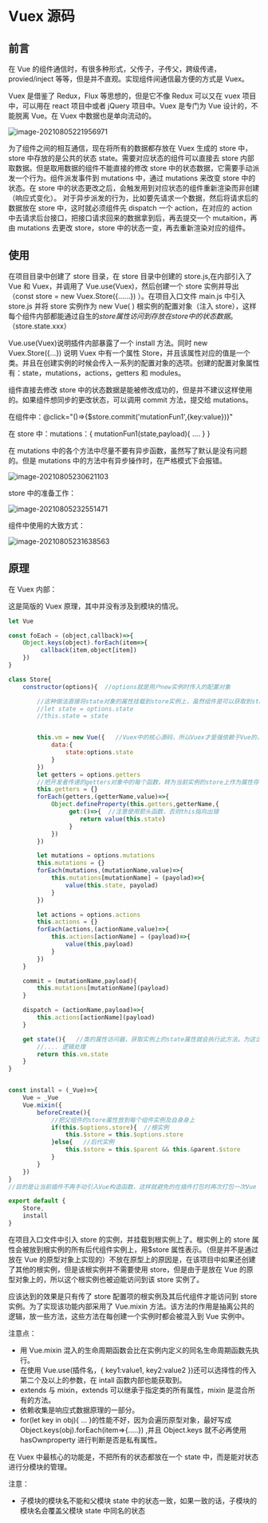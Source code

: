 # Vuex 源码

## 前言

在 Vue 的组件通信时，有很多种形式，父传子，子传父，跨级传递，provied/inject 等等，但是并不直观。实现组件间通信最方便的方式是 Vuex。

Vuex 是借鉴了 Redux，Flux 等思想的，但是它不像 Redux 可以又在 vuex 项目中，可以用在 react 项目中或者 jQuery 项目中。Vuex 是专门为 Vue 设计的，不能脱离 Vue。在 Vuex 中数据也是单向流动的。

![image-20210805221956971](.\typora-user-images\image-20210805221956971.png)

为了组件之间的相互通信，现在将所有的数据都存放在 Vuex 生成的 store 中，store 中存放的是公共的状态 state。需要对应状态的组件可以直接去 store 内部取数据。但是取用数据的组件不能直接的修改 store 中的状态数据，它需要手动派发一个行为。组件派发事件到 mutations 中，通过 mutations 来改变 store 中的状态。在 store 中的状态更改之后，会触发用到对应状态的组件重新渲染而非创建（响应式变化）。 对于异步派发的行为，比如要先请求一个数据，然后将请求后的数据放在 store 中，这时就必须组件先 dispatch 一个 action，在对应的 action 中去请求后台接口，把接口请求回来的数据拿到后，再去提交一个 mutaition，再由 mutations 去更改 store，store 中的状态一变，再去重新渲染对应的组件。

## 使用

在项目目录中创建了 store 目录，在 store 目录中创建的 store.js,在内部引入了 Vue 和 Vuex，并调用了 Vue.use(Vuex)，然后创建一个 store 实例并导出（const store = new Vuex.Store({......}) ）。在项目入口文件 main.js 中引入 store.js 并将 store 实例作为 new Vue( ) 根实例的配置对象（注入 store），这样每个组件内部都能通过自生的$store属性访问到存放在store中的状态数据。（$store.state.xxx）

Vue.use(Vuex)说明插件内部暴露了一个 install 方法。同时 new Vuex.Store({...}) 说明 Vuex 中有一个属性 Store，并且该属性对应的值是一个类。并且在创建实例的时候会传入一系列的配置对象的选项。创建的配置对象属性有：state，mutations，actions，getters 和 modules。

组件直接去修改 store 中的状态数据是能被修改成功的，但是并不建议这样使用的。如果组件想同步的更改状态，可以调用 commit 方法，提交给 mutations。

在组件中：@click="()=>{$store.commit('mutationFun1',{key:value})}"

在 store 中：mutations：{ mutationFun1(state,payload){ .... } }

在 mutations 中的各个方法中尽量不要有异步函数，虽然写了默认是没有问题的。但是 mutations 中的方法中有异步操作时，在严格模式下会报错。

![image-20210805230621103](.\typora-user-images\image-20210805230621103.png)

store 中的准备工作：

![image-20210805232551471](.\typora-user-images\image-20210805232551471.png)

组件中使用的大致方式：

![image-20210805231638563](.\typora-user-images\image-20210805231638563.png)

## 原理

在 Vuex 内部：

这是简版的 Vuex 原理，其中并没有涉及到模块的情况。

```js
let Vue

const foEach = (object,callback)=>{
    Object.keys(object).forEach(item=>{
         callback(item,object[item])
    })
}

class Store{
	constructor(options){  //options就是用户new实例时传入的配置对象

        //这种做法直接将state对象的属性挂载到store实例上，虽然组件是可以获取到state中对应的属性数据了，但是一旦这些属性的属性值发生改变将无法响应视图做出改变。如果想要响应式的更新页面视图，那需要使用Vue的依赖收集。将state中的数据做成响应式的。
        //let state = options.state
        //this.state = state


        this.vm = new Vue({   //Vuex中的核心源码，所以Vuex才是强依赖于Vue的，创建Vue的实例，保证状态更新可以刷新视图
            data:{
                state:options.state
            }
        })
        let getters = options.getters
        //把开发者传递的getters对象中的每个函数，转为当前实例的store上作为属性存在。（这可以作为一道面试问题：如果一个对象内部全是方法，每个方法都对应有一个返回值，那你能否在获取这些函数返回值时，给没有返回结果前面加上一个 ‘~’字符作为前置了？）
        this.getters = {}
        forEach(getters,(getterName,value)=>{
            Object.defineProperty(this.getters,getterName,{
                 get:()=>{  //注意使用箭头函数，否则this指向出错
               		return value(this.state)
           	 	 }
            })
        })

        let mutations = options.mutations
        this.mutations = {}
        forEach(mutations,(mutationName,value)=>{
            this.mutations[mutationName] = (payolad)=>{
                value(this.state, payolad)
            }
        })

        let actions = options.actions
        this.actions = {}
        forEach(actions,(actionName,value)=>{
            this.actions[actionName] = (payload)=>{
                value(this,payload)
            }
        })
    }

	commit = (mutationName,payload){
        this.mutations[mutationName](payload)
    }

	dispatch = (actionName,payload)=>{
        this.actions[actionName](payload)
    }

    get state(){   //类的属性访问器，获取实例上的state属性就会执行此方法。为这么这样写了？这样写的话，可以在获取该属性之前做一些逻辑任务的处理。
        //.... 逻辑处理
        return this.vm.state
    }
}


const install = (_Vue)=>{
	Vue = _Vue
    Vue.mixin({
        beforeCreate(){
            //把父组件的store属性放到每个组件实例及自身身上
            if(this.$options.store){  //根实例
                this.$store = this.$options.store
            }else{   //后代实例
                this.$store = this.$parent && this.&parent.$store
            }
        }
    })
}
//目的是让当前插件不再手动引入Vue构造函数，这样就避免的在插件打包时再次打包一次Vue

export default {
	Store,
	install
}
```

在项目入口文件中引入 store 的实例，并挂载到根实例上了。根实例上的 store 属性会被放到根实例的所有后代组件实例上，用$store 属性表示。（但是并不是通过放在 Vue 的原型对象上实现的）不放在原型上的原因是，在该项目中如果还创建了其他的根实例，但是该根实例并不需要使用 store，但是由于是放在 Vue 的原型对象上的，所以这个根实例也被迫能访问到该 store 实例了。

应该达到的效果是只有传了 store 配置项的根实例及其后代组件才能访问到 store 实例。为了实现该功能内部采用了 Vue.mixin 方法。该方法的作用是抽离公共的逻辑，放一些方法，这些方法在每创建一个实例时都会被混入到 Vue 实例中。

注意点：

- 用 Vue.mixin 混入的生命周期函数会比在实例内定义的同名生命周期函数先执行。
- 在使用 Vue.use(插件名，{ key1:value1, key2:value2 })还可以选择性的传入第二个及以上的参数，在 intall 函数内部也能获取到。
- extends 与 mixin，extends 可以继承于指定类的所有属性，mixin 是混合所有的方法。
- 依赖收集是响应式数据原理的一部分。
- for(let key in obj){ ... }的性能不好，因为会遍历原型对象，最好写成 Object.keys(obj).forEach(item=>{.....}) ,并且 Object.keys 就不必再使用 hasOwnproperty 进行判断是否是私有属性。

在 Vuex 中最核心的功能是，不把所有的状态都放在一个 state 中，而是能对状态进行分模块的管理。

注意：

- 子模块的模块名不能和父模块 state 中的状态一致，如果一致的话，子模块的模块名会覆盖父模块 state 中同名的状态
